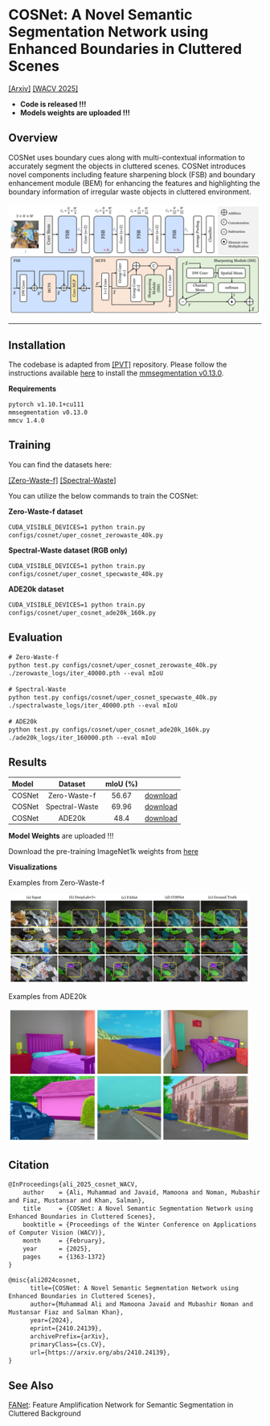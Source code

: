 # COSNet: A Novel Semantic Segmentation Network using Enhanced Boundaries in Cluttered Scenes

[[Arxiv]](https://arxiv.org/abs/2410.24139) [[WACV 2025]](https://openaccess.thecvf.com/content/WACV2025/html/Ali_COSNet_A_Novel_Semantic_Segmentation_Network_using_Enhanced_Boundaries_in_WACV_2025_paper.html)

- **Code is released !!!**
- **Models weights are uploaded !!!**

## Overview
COSNet uses boundary cues along with multi-contextual information to accurately segment the objects in cluttered scenes. COSNet introduces novel components including feature sharpening block (FSB) and boundary enhancement module (BEM) for enhancing the features and highlighting the boundary information of irregular waste objects in cluttered environment.

<img width="640" alt="image" src="images/cosnet_encoder.jpg">

------------------------------------------------------------------------------------

## Installation
The codebase is adapted from [[PVT]](https://github.com/whai362/PVT) repository. 
Please follow the instructions available [here](https://github.com/whai362/PVT/tree/v2/segmentation) to install the [mmsegmentation v0.13.0](https://github.com/open-mmlab/mmsegmentation/tree/v0.13.0).

**Requirements**

```
pytorch v1.10.1+cu111
mmsegmentation v0.13.0
mmcv 1.4.0
```

## Training
You can find the datasets here:

[[Zero-Waste-f]](https://github.com/dbash/zerowaste) [[Spectral-Waste]](https://sites.google.com/unizar.es/spectralwaste)

You can utilize the below commands to train the COSNet:

**Zero-Waste-f dataset**
```
CUDA_VISIBLE_DEVICES=1 python train.py configs/cosnet/uper_cosnet_zerowaste_40k.py
```

**Spectral-Waste dataset (RGB only)**
```
CUDA_VISIBLE_DEVICES=1 python train.py configs/cosnet/uper_cosnet_specwaste_40k.py
```

**ADE20k dataset**
```
CUDA_VISIBLE_DEVICES=1 python train.py configs/cosnet/uper_cosnet_ade20k_160k.py
```

## Evaluation
```
# Zero-Waste-f
python test.py configs/cosnet/uper_cosnet_zerowaste_40k.py ./zerowaste_logs/iter_40000.pth --eval mIoU

# Spectral-Waste
python test.py configs/cosnet/uper_cosnet_specwaste_40k.py ./spectralwaste_logs/iter_40000.pth --eval mIoU

# ADE20k
python test.py configs/cosnet/uper_cosnet_ade20k_160k.py ./ade20k_logs/iter_160000.pth --eval mIoU
```

## Results
| Model | Dataset | mIoU (%) |  |
| :--- | :---: | :---: | :---: |
| COSNet | Zero-Waste-f | 56.67 | [download](https://huggingface.co/mubashir04/cosnet_semantic_segmentation) |
| COSNet | Spectral-Waste | 69.96 | [download](https://huggingface.co/mubashir04/cosnet_semantic_segmentation) |
| COSNet | ADE20k | 48.4 | [download](https://huggingface.co/mubashir04/cosnet_semantic_segmentation) |

**Model Weights** are uploaded !!!

Download the pre-training ImageNet1k weights from [here](https://huggingface.co/mubashir04/cosnet_semantic_segmentation)

**Visualizations**

Examples from Zero-Waste-f

<img width="480" alt="image" src="images/zero_waste_visualizations.jpg">

Examples from ADE20k

<img width="480" alt="image" src="images/ade20k_visualizations.jpg">

## Citation
```
@InProceedings{ali_2025_cosnet_WACV,
    author    = {Ali, Muhammad and Javaid, Mamoona and Noman, Mubashir and Fiaz, Mustansar and Khan, Salman},
    title     = {COSNet: A Novel Semantic Segmentation Network using Enhanced Boundaries in Cluttered Scenes},
    booktitle = {Proceedings of the Winter Conference on Applications of Computer Vision (WACV)},
    month     = {February},
    year      = {2025},
    pages     = {1363-1372}
}
```
```
@misc{ali2024cosnet,
      title={COSNet: A Novel Semantic Segmentation Network using Enhanced Boundaries in Cluttered Scenes}, 
      author={Muhammad Ali and Mamoona Javaid and Mubashir Noman and Mustansar Fiaz and Salman Khan},
      year={2024},
      eprint={2410.24139},
      archivePrefix={arXiv},
      primaryClass={cs.CV},
      url={https://arxiv.org/abs/2410.24139}, 
}
```

## See Also
[FANet](https://github.com/techmn/fanet): Feature Amplification Network for Semantic Segmentation in Cluttered Background
